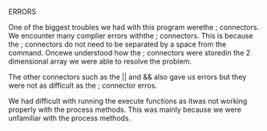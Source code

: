 ERRORS

One of the biggest troubles we had with this program werethe ; connectors.  We encounter many complier errors withthe ; connectors.  This is because the ; connectors do not need to be separated by a space from the command.  Oncewe understood how the ; connectors were storedin the 2 dimensional array we were able to resolve the problem.

The other connectors such as the || and && also gave us errors but they were not as difficult as the ; connector erros.

We had difficult with running the execute functions as itwas not working properly with the process methods.  This was mainly because we were unfamiliar with the process methods.
